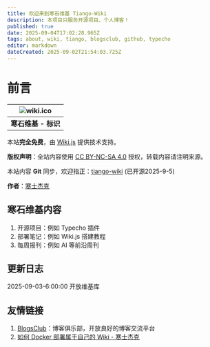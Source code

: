 ```yaml
---
title: 欢迎来到寒石维基 Tiango-Wiki
description: 本项目只服务开源项目、个人博客！
published: true
date: 2025-09-04T17:02:28.965Z
tags: about, wiki, tiango, blogsclub, github, typecho
editor: markdown
dateCreated: 2025-09-02T21:54:03.725Z
---
```


# 前言

| ![wiki.ico](/wiki/wiki.ico)<br>|
| ------------- |
| **寒石维基 - 标识** |


本站**完全免费**，由 [Wiki.js](https://github.com/Requarks/wiki) 提供技术支持。

**版权声明**：全站内容使用 [CC BY-NC-SA 4.0](https://creativecommons.org/licenses/by-nc-sa/4.0/) 授权，转载内容请注明来源。

本站内容 **Git** 同步，欢迎指正：[tiango-wiki](https://github.com/TGU-HansJack/tiango-wiki) (已开源2025-9-5)

**作者**：[寒士杰克](https://www.hansjack.com/)



## 寒石维基内容

1.  开源项目：例如 Typecho 插件
2.  部署笔记：例如 Wiki.js 搭建教程
3.  每周报刊：例如 AI 等前沿周刊

## 更新日志

2025-09-03-6:00:00 开放维基库

## 友情链接

1.  [BlogsClub](https://blogsclub.org)：博客俱乐部，开放良好的博客交流平台
2. [如何 Docker 部署属于自己的 Wiki - 寒士杰克](https://www.hansjack.com/archives/docker-deploy-wikijs.html)